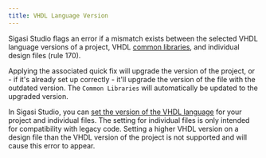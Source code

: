 ```yaml
---
title: VHDL Language Version
---
```


Sigasi Studio flags an error if a mismatch exists between the selected
VHDL language versions of a project, VHDL [common libraries](/manual/libraries/#common-libraries),
and individual design files (rule 170).

Applying the associated quick fix will upgrade the version of the project,
or - if it's already set up correctly - it'll upgrade the version of the file with the outdated version.
The `Common Libraries` will automatically be updated to the upgraded version.

In Sigasi Studio, you can [set the version of the VHDL
language](/manual/config#choosing-your-vhdl-and-verilog-version) for
your project and individual files. The setting for individual
files is only intended for compatibility with legacy code. Setting a
higher VHDL version on a design file than the VHDL version of the
project is not supported and will cause this error to appear.

<!-- Not configurable in preferences, only in file -->
